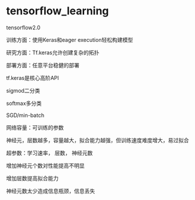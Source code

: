 # tensorflow_learning
tensorflow2.0

训练方面：使用Keras和eager execution轻松构建模型

研究方面：Tf.keras允许创建复杂的拓扑

部署方面：任意平台稳健的部署

tf.keras是核心高阶API





sigmod二分类

softmax多分类

SGD/min-batch



网络容量：可训练的参数

神经元，层数越多，容量越大，拟合能力越强，但训练速度难度增大，易过拟合



超参数：学习速率， 层数， 神经元数

增加神经元个数对性能提高不明显

增加层数提高拟合能力

神经元数太少造成信息瓶颈，信息丢失